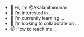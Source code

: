 - 👋 Hi, I’m @AKalanithimaran
- 👀 I’m interested in ...
- 🌱 I’m currently learning ...
- 💞️ I’m looking to collaborate on ...
- 📫 How to reach me ...

<!---
AKalanithimaran/AKalanithimaran is a ✨ special ✨ repository because its `README.md` (this file) appears on your GitHub profile.
You can click the Preview link to take a look at your changes.
--->
